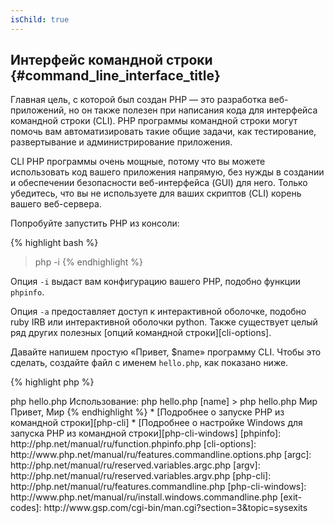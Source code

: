 ```yaml
---
isChild: true
---
```


## Интерфейс командной строки {#command_line_interface_title}

Главная цель, с которой был создан PHP &mdash; это разработка веб-приложений, но он также полезен при написания кода для интерфейса командной строки (CLI). PHP программы командной строки могут помочь вам автоматизировать такие общие задачи, как тестирование, развертывание и администрирование приложения.

CLI PHP программы очень мощные, потому что вы можете использовать код вашего приложения напрямую, без нужды в создании и обеспечении безопасности веб-интерфейса (GUI) для него. Только убедитесь, что вы не используете для ваших скриптов (CLI) корень вашего веб-сервера. 

Попробуйте запустить PHP из консоли:

{% highlight bash %}
> php -i
{% endhighlight %}

Опция `-i` выдаст вам конфигурацию вашего PHP, подобно функции `phpinfo`.

Опция `-a` предоставляет доступ к интерактивной оболочке, подобно ruby IRB или интерактивной оболочки python. Также существует целый ряд других полезных [опций командной строки][cli-options].

Давайте напишем простую «Привет, $name» программу CLI. Чтобы это сделать, создайте файл с именем `hello.php`, как показано ниже.

{% highlight php %}
<?php
if ($argc != 2) {
    echo "Использование: php hello.php [name].\n";
    exit(1);
}
$name = $argv[1];
echo "Привет, $name\n";
{% endhighlight %}

PHP устанавливает две специальные переменные, основанных на аргументах, с которыми запущен ваш скрипт. [`$argc`][argc] &mdash; это переменная с числовым значением, которая содержит количество переданных аргументов, [`$argv`][argv] &mdash; это массив, содержащий значение каждого аргумента. Первый аргумент &mdash; всегда название вашего PHP скрипта, в этом случае `hello.php`.

Выражение `exit()` используется с ненулевым числом, чтобы дать оболочке понять, что команда не удалась.
Часто используемые коды завершения можно найти [здесь][exit-codes]

Для запуска сценария, указанного выше, наберите в командной строке:

{% highlight bash %}
> php hello.php
Использование: php hello.php [name]
> php hello.php Мир
Привет, Мир
{% endhighlight %}


 * [Подробнее о запуске PHP из командной строки][php-cli]
 * [Подробнее о настройке Windows для запуска PHP из командной строки][php-cli-windows]

[phpinfo]: http://php.net/manual/ru/function.phpinfo.php
[cli-options]: http://www.php.net/manual/ru/features.commandline.options.php
[argc]: http://php.net/manual/ru/reserved.variables.argc.php
[argv]: http://php.net/manual/ru/reserved.variables.argv.php
[php-cli]: http://php.net/manual/ru/features.commandline.php
[php-cli-windows]: http://www.php.net/manual/ru/install.windows.commandline.php
[exit-codes]: http://www.gsp.com/cgi-bin/man.cgi?section=3&topic=sysexits
